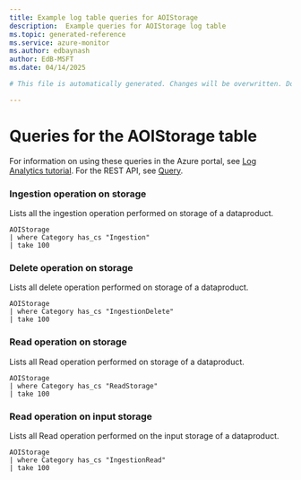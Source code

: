 ```yaml
---
title: Example log table queries for AOIStorage
description:  Example queries for AOIStorage log table
ms.topic: generated-reference
ms.service: azure-monitor
ms.author: edbaynash
author: EdB-MSFT
ms.date: 04/14/2025

# This file is automatically generated. Changes will be overwritten. Do not change this file directly. 

---
```


# Queries for the AOIStorage table

For information on using these queries in the Azure portal, see [Log Analytics tutorial](/azure/azure-monitor/logs/log-analytics-tutorial). For the REST API, see [Query](/azure/azure-monitor/logs/api/overview).


### Ingestion operation on storage  


Lists all the ingestion operation performed on storage of a dataproduct.  

```query
AOIStorage
| where Category has_cs "Ingestion"
| take 100
```



### Delete operation on storage  


Lists all delete operation performed on storage of a dataproduct.  

```query
AOIStorage
| where Category has_cs "IngestionDelete"
| take 100
```



### Read operation on storage  


Lists all Read operation performed on storage of a dataproduct.  

```query
AOIStorage
| where Category has_cs "ReadStorage"
| take 100
```



### Read operation on input storage  


Lists all Read operation performed on the input storage of a dataproduct.  

```query
AOIStorage
| where Category has_cs "IngestionRead"
| take 100
```


